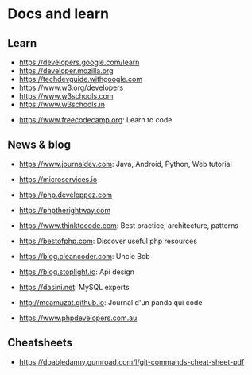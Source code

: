 # Docs and learn

Learn
---
+ https://developers.google.com/learn
+ https://developer.mozilla.org
+ https://techdevguide.withgoogle.com
+ https://www.w3.org/developers
+ https://www.w3schools.com
+ https://www.w3schools.in

- https://www.freecodecamp.org: Learn to code

News & blog
---
+ https://www.journaldev.com: Java, Android, Python, Web tutorial
+ https://microservices.io
+ https://php.developpez.com
+ https://phptherightway.com
+ https://www.thinktocode.com: Best practice, architecture, patterns

+ https://bestofphp.com: Discover useful php resources
+ https://blog.cleancoder.com: Uncle Bob
+ https://blog.stoplight.io: Api design
+ https://dasini.net: MySQL experts
+ http://mcamuzat.github.io: Journal d'un panda qui code
+ https://www.phpdevelopers.com.au

Cheatsheets
---
* https://doabledanny.gumroad.com/l/git-commands-cheat-sheet-pdf
